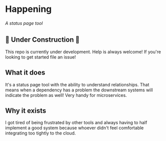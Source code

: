 # Happening
###### A status page tool 

## 🚧 Under Construction 🚧

This repo is currently under development. Help is always welcome! If you're looking to get started file an issue!

## What it does

It's a status page tool with the ability to understand relationships. That means when a dependency has a problem the 
downstream systems will indicate the problem as well! Very handy for microservices.

## Why it exists

I got tired of being frustrated by other tools and always having to half implement a good system because whoever didn't 
feel comfortable integrating too tightly to the cloud. 
